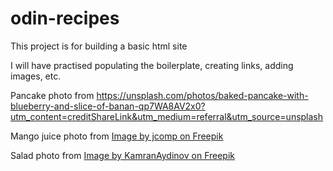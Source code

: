 # odin-recipes
This project is for building a basic html site

I will have practised populating the boilerplate, creating links, adding images, etc.

Pancake photo from https://unsplash.com/photos/baked-pancake-with-blueberry-and-slice-of-banan-qp7WA8AV2x0?utm_content=creditShareLink&utm_medium=referral&utm_source=unsplash

Mango juice photo from <a href="https://www.freepik.com/free-photo/mango-juice-wooden-floor-table_4525863.htm">Image by jcomp on Freepik</a>

Salad photo from <a href="https://www.freepik.com/free-photo/fresh-vegetables-colorful-sliced-such-as-cucumbers-red-tomatoes-onion-wooden-rustic-surface_8852899.htm">Image by KamranAydinov on Freepik</a>